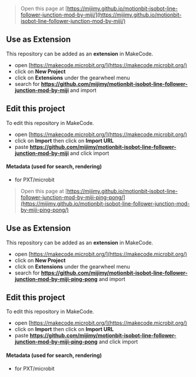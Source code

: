 
> Open this page at [https://mijimy.github.io/motionbit-isobot-line-follower-junction-mod-by-miji/](https://mijimy.github.io/motionbit-isobot-line-follower-junction-mod-by-miji/)

## Use as Extension

This repository can be added as an **extension** in MakeCode.

* open [https://makecode.microbit.org/](https://makecode.microbit.org/)
* click on **New Project**
* click on **Extensions** under the gearwheel menu
* search for **https://github.com/mijimy/motionbit-isobot-line-follower-junction-mod-by-miji** and import

## Edit this project

To edit this repository in MakeCode.

* open [https://makecode.microbit.org/](https://makecode.microbit.org/)
* click on **Import** then click on **Import URL**
* paste **https://github.com/mijimy/motionbit-isobot-line-follower-junction-mod-by-miji** and click import

#### Metadata (used for search, rendering)

* for PXT/microbit
<script src="https://makecode.com/gh-pages-embed.js"></script><script>makeCodeRender("{{ site.makecode.home_url }}", "{{ site.github.owner_name }}/{{ site.github.repository_name }}");</script>



> Open this page at [https://mijimy.github.io/motionbit-isobot-line-follower-junction-mod-by-miji-ping-pong/](https://mijimy.github.io/motionbit-isobot-line-follower-junction-mod-by-miji-ping-pong/)

## Use as Extension

This repository can be added as an **extension** in MakeCode.

* open [https://makecode.microbit.org/](https://makecode.microbit.org/)
* click on **New Project**
* click on **Extensions** under the gearwheel menu
* search for **https://github.com/mijimy/motionbit-isobot-line-follower-junction-mod-by-miji-ping-pong** and import

## Edit this project

To edit this repository in MakeCode.

* open [https://makecode.microbit.org/](https://makecode.microbit.org/)
* click on **Import** then click on **Import URL**
* paste **https://github.com/mijimy/motionbit-isobot-line-follower-junction-mod-by-miji-ping-pong** and click import

#### Metadata (used for search, rendering)

* for PXT/microbit
<script src="https://makecode.com/gh-pages-embed.js"></script><script>makeCodeRender("{{ site.makecode.home_url }}", "{{ site.github.owner_name }}/{{ site.github.repository_name }}");</script>
